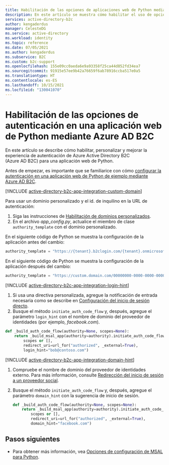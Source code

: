 ```yaml
---
title: Habilitación de las opciones de aplicaciones web de Python mediante Azure Active Directory B2C
description: En este artículo se muestra cómo habilitar el uso de opciones de aplicación web de Python.
services: active-directory-b2c
author: kengaderdus
manager: CelesteDG
ms.service: active-directory
ms.workload: identity
ms.topic: reference
ms.date: 07/05/2021
ms.author: kengaderdus
ms.subservice: B2C
ms.custom: b2c-support
ms.openlocfilehash: 155e09cc0aeda6e9a93358f25ca44d852fd34ea7
ms.sourcegitcommit: 91915e57ee9b42a76659f6ab78916ccba517e0a5
ms.translationtype: HT
ms.contentlocale: es-ES
ms.lasthandoff: 10/15/2021
ms.locfileid: "130041070"
---
```

# <a name="enable-authentication-options-in-a-python-web-app-by-using-azure-ad-b2c"></a>Habilitación de las opciones de autenticación en una aplicación web de Python mediante Azure AD B2C 

En este artículo se describe cómo habilitar, personalizar y mejorar la experiencia de autenticación de Azure Active Directory B2C (Azure AD B2C) para una aplicación web de Python. 

Antes de empezar, es importante que se familiarice con cómo [configurar la autenticación en una aplicación web de Python de ejemplo mediante Azure AD B2C](configure-authentication-sample-python-web-app.md).

[!INCLUDE [active-directory-b2c-app-integration-custom-domain](../../includes/active-directory-b2c-app-integration-custom-domain.md)]

Para usar un dominio personalizado y el id. de inquilino en la URL de autenticación: 

1. Siga las instrucciones de [Habilitación de dominios personalizados](custom-domain.md).
1. En el archivo *app_config.py*, actualice el miembro de clase `authority_template` con el dominio personalizado.

En el siguiente código de Python se muestra la configuración de la aplicación antes del cambio:

```python
authority_template = "https://{tenant}.b2clogin.com/{tenant}.onmicrosoft.com/{user_flow}"
```

En el siguiente código de Python se muestra la configuración de la aplicación después del cambio:

```python
authority_template = "https://custom.domain.com/00000000-0000-0000-0000-000000000000/{user_flow}" 
```

[!INCLUDE [active-directory-b2c-app-integration-login-hint](../../includes/active-directory-b2c-app-integration-login-hint.md)]

1. Si usa una directiva personalizada, agregue la notificación de entrada necesaria como se describe en [Configuración del inicio de sesión directo](direct-signin.md#prepopulate-the-sign-in-name). 
1. Busque el método `initiate_auth_code_flow` y, después, agregue el parámetro `login_hint` con el nombre de dominio del proveedor de identidades (por ejemplo, *facebook.com*).

```python
def _build_auth_code_flow(authority=None, scopes=None):
    return _build_msal_app(authority=authority).initiate_auth_code_flow(
        scopes or [],
        redirect_uri=url_for("authorized", _external=True),
        login_hint="bob@contoso.com")
```

[!INCLUDE [active-directory-b2c-app-integration-domain-hint](../../includes/active-directory-b2c-app-integration-domain-hint.md)]

1. Compruebe el nombre de dominio del proveedor de identidades externo. Para más información, consulte [Redirección del inicio de sesión a un proveedor social](direct-signin.md#redirect-sign-in-to-a-social-provider). 
1. Busque el método `initiate_auth_code_flow` y, después, agregue el parámetro `domain_hint` con la sugerencia de inicio de sesión.

    ```python
    def _build_auth_code_flow(authority=None, scopes=None):
        return _build_msal_app(authority=authority).initiate_auth_code_flow(
            scopes or [],
            redirect_uri=url_for("authorized", _external=True),
            domain_hint="facebook.com")
    ```


## <a name="next-steps"></a>Pasos siguientes

- Para obtener más información, vea [Opciones de configuración de MSAL para Python](https://github.com/AzureAD/microsoft-authentication-library-for-python/wiki).
